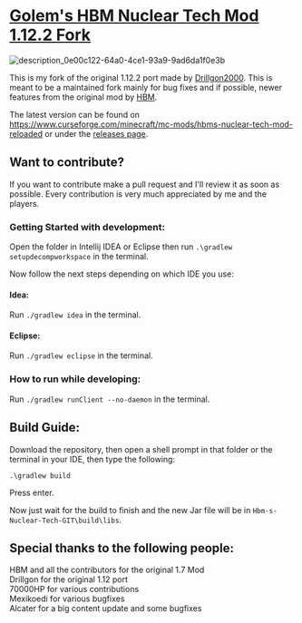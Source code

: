 # <u>**Golem's HBM Nuclear Tech Mod 1.12.2 Fork**</u>
![description_0e00c122-64a0-4ce1-93a9-9ad6da1f0e3b](https://github.com/TheOriginalGolem/Hbm-s-Nuclear-Tech-GIT/assets/105080577/26e0d7a5-3f54-4bcc-847c-0d9ae990387c)

This is my fork of the original 1.12.2 port made by [Drillgon2000](https://github.com/Drillgon200/Hbm-s-Nuclear-Tech-GIT). This is meant to be a maintained fork mainly for bug fixes and if possible, newer features from the original mod by [HBM](https://github.com/HbmMods/Hbm-s-Nuclear-Tech-GIT).

The latest version can be found on https://www.curseforge.com/minecraft/mc-mods/hbms-nuclear-tech-mod-reloaded or under the [releases page](https://github.com/TheOriginalGolem/Hbm-s-Nuclear-Tech-GIT/releases).

## **Want to contribute?**

If you want to contribute make a pull request and I'll review it as soon as possible.
Every contribution is very much appreciated by me and the players.

### **Getting Started with development:**
Open the folder in Intellij IDEA or Eclipse then run `.\gradlew setupdecompworkspace` in the terminal.

Now follow the next steps depending on which IDE you use:
#### Idea:
Run `./gradlew idea` in the terminal.
#### Eclipse:
Run `./gradlew eclipse` in the terminal.

### How to run while developing:
Run `./gradlew runClient --no-daemon` in the terminal.
## **Build Guide:**

Download the repository, then open a shell prompt in that folder or the terminal in your IDE, then type the following:

`.\gradlew build`

Press enter.

Now just wait for the build to finish and the new Jar file will be in `Hbm-s-Nuclear-Tech-GIT\build\libs`.

## **Special thanks to the following people:**
HBM and all the contributors for the original 1.7 Mod\
Drillgon for the original 1.12 port\
70000HP for various contributions\
Mexikoedi for various bugfixes\
Alcater for a big content update and some bugfixes
